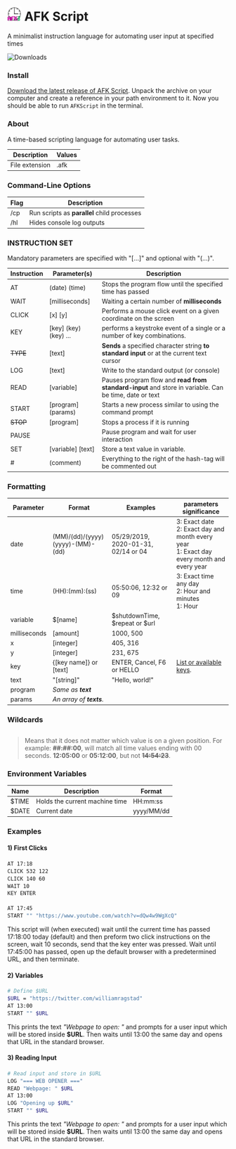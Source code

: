 # <img src="AFK-Script-Interpreter\icon.png" style="width:32px;" />  AFK Script
 A minimalist instruction language for automating user input at specified times

![Downloads](https://img.shields.io/github/downloads/WilliamRagstad/AFK-Script/total)

### Install

[Download the latest release of AFK Script](https://github.com/WilliamRagstad/AFK-Script/releases/download/v1.0.0/AFKScript.zip).
Unpack the archive on your computer and create a reference in your path environment to it. Now you should be able to run `AFKScript` in the terminal.

### About

A time-based scripting language for automating user tasks.

| Description    | Values |
| -------------- | ------ |
| File extension | .afk   |

### Command-Line Options

| Flag | Description                                 |
| ---- | ------------------------------------------- |
| /cp  | Run scripts as **parallel** child processes |
| /hl  | Hides console log outputs                   |



### INSTRUCTION SET

Mandatory parameters are specified with "[...]" and optional with "(...)".

| Instruction | Parameter(s)          | Description                                                  |
| ----------- | --------------------- | ------------------------------------------------------------ |
| AT          | (date) (time)         | Stops the program flow until the specified time has passed   |
| WAIT        | [milliseconds]        | Waiting a certain number of **milliseconds**                 |
| CLICK       | [x] [y]               | Performs a mouse click event on a given coordinate on the screen |
| KEY         | [key] (key) (key) ... | performs a keystroke event of a single or a number of key combinations. |
| ~~TYPE~~    | [text]                | **Sends** a specified character string **to standard input** or at the current text cursor |
| LOG         | [text]                | Write to the standard output (or console)                    |
| READ        | [variable]            | Pauses program flow and **read from standard-input** and store in variable. Can be time, date or text |
| START       | [program] (params)    | Starts a new process similar to using the command prompt     |
| ~~STOP~~    | [program]             | Stops a process if it is running                             |
| PAUSE       |                       | Pause program and wait for user interaction                  |
| SET         | [variable] [text]     | Store a text value in variable.                              |
| #           | (comment)             | Everything to the right of the hash-tag will be commented out |

### Formatting

| Parameter    | Format                                 | Examples                            | parameters significance                                      |
| ------------ | -------------------------------------- | ----------------------------------- | ------------------------------------------------------------ |
| date         | (MM)/(dd)/(yyyy)<br />(yyyy)-(MM)-(dd) | 05/29/2019, 2020-01-31, 02/14 or 04 | 3: Exact date<br />2: Exact day and month every year<br />1: Exact day every month and every year |
| time         | (HH):(mm):(ss)                         | 05:50:06, 12:32 or 09               | 3: Exact time any day<br />2: Hour and minutes<br />1: Hour  |
| variable     | $[name]                                | $shutdownTime, $repeat or $url      |                                                              |
| milliseconds | [amount]                               | 1000, 500                           |                                                              |
| x            | [integer]                              | 405, 316                            |                                                              |
| y            | [integer]                              | 231, 675                            |                                                              |
| key          | {[key name]} or [text]                 | ENTER, Cancel, F6 or HELLO          | [List or available keys](https://docs.microsoft.com/en-us/dotnet/api/system.windows.forms.sendkeys?view=netframework-4.8). |
| text         | "[string]"                             | "Hello, world!"                     |                                                              |
| program      | *Same as **text***                     |                                     |                                                              |
| params       | *An array of **texts**.*               |                                     |                                                              |

### Wildcards

> ## #
>
> Means that it does not matter which value is on a given position.
> For example: **##:##:00**, will match all time values ending with 00 seconds.
> **12:05:00** or **05:12:00**, but not ~~**14:54:23**~~.

### Environment Variables

| Name  | Description                    | Format     |
| ----- | ------------------------------ | ---------- |
| $TIME | Holds the current machine time | HH:mm:ss   |
| $DATE | Current date                   | yyyy/MM/dd |



### Examples

#### 1) First Clicks

```bash
AT 17:18
CLICK 532 122
CLICK 140 60
WAIT 10
KEY ENTER

AT 17:45
START "" "https://www.youtube.com/watch?v=dQw4w9WgXcQ"
```

This script will (when executed) wait until the current time has passed 17:18:00 today (default)
and then preform two click instructions on the screen, wait 10 seconds, send
that the key enter was pressed. Wait until 17:45:00 has passed, open up the default browser with a predetermined URL, and then terminate.

#### 2) Variables

```bash
# Define $URL
$URL = "https://twitter.com/williamragstad"
AT 13:00
START "" $URL
```

This prints the text *"Webpage to open: "* and prompts for a user input which will be stored inside **$URL**. Then waits until 13:00 the same day and opens that URL in the standard browser.

#### 3) Reading Input

```bash
# Read input and store in $URL
LOG "=== WEB OPENER ==="
READ "Webpage: " $URL
AT 13:00
LOG "Opening up $URL"
START "" $URL
```

This prints the text *"Webpage to open: "* and prompts for a user input which will be stored inside **$URL**. Then waits until 13:00 the same day and opens that URL in the standard browser.

